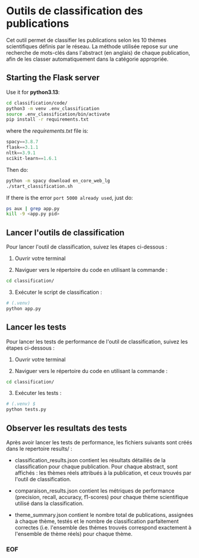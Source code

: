 # Outils de classification des publications

Cet outil permet de classifier les publications selon les 10 thèmes scientifiques définis par le réseau. La méthode utilisée repose sur une recherche de mots-clés dans l'abstract (en anglais) de chaque publication, afin de les classer automatiquement dans la catégorie appropriée.

## Starting the Flask server

Use it for **python3.13**:

```bash
cd classification/code/
python3 -m venv .env_classification
source .env_classification/bin/activate
pip install -r requirements.txt
```

where the *requirements.txt* file is:

```python
spacy==3.8.7
flask==3.1.1
nltk==3.9.1
scikit-learn==1.6.1
```

Then do:

```bash
python -m spacy download en_core_web_lg
./start_classification.sh
```

If there is the error ``port 5000 already used``, just do:

```bash
ps aux | grep app.py
kill -9 <app.py pid>
```

## Lancer l'outils de classification

Pour lancer l'outil de classification, suivez les étapes ci-dessous :

1. Ouvrir votre terminal

2. Naviguer vers le répertoire du code en utilisant la commande :

```bash
cd classification/
```

3. Exécuter le script de classification :

```bash
# (.venv)
python app.py
```

## Lancer les tests 

Pour lancer les tests de performance de l'outil de classification, suivez les étapes ci-dessous :

1. Ouvrir votre terminal

2. Naviguer vers le répertoire du code en utilisant la commande :

```bash
cd classification/
```

3. Exécuter les tests :

```bash
# (.venv) $
python tests.py
```

## Observer les resultats des tests

Après avoir lancer les tests de performance, les fichiers suivants sont créés dans le repertoire results/ : 

- classification_results.json contient les résultats détaillés de la classification pour chaque publication. Pour chaque abstract, sont affichés : les thèmes réels attribués à la publication, et ceux trouvés par l'outil de classification.

- comparaison_results.json contient les métriques de performance (precision, recall, accuracy, f1-scores) pour chaque thème scientifique utilisé dans la classification.

- theme_summary.json contient le nombre total de publications, assignées à chaque thème, testés et le nombre de classification parfaitement correctes (i.e. l'ensemble des thémes trouvés correspond exactement à l'ensemble de thème réels) pour chaque thème.

### EOF

